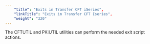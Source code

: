 ```yaml
---
    "title": "Exits in Transfer CFT iSeries",
    "linkTitle": "Exits in Transfer CFT Iseries",
    "weight": "320"
---
```

The CFTUTIL and PKIUTIL utilities can perform the needed exit script actions.
